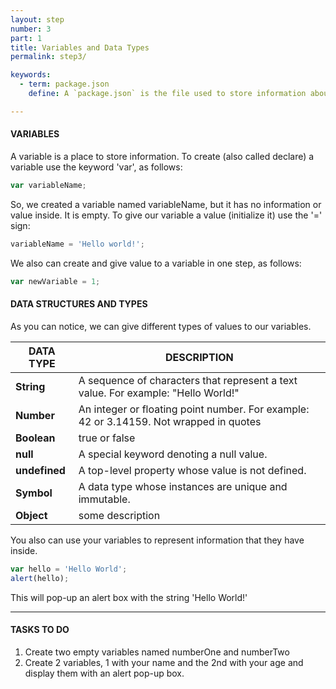```yaml
---
layout: step
number: 3
part: 1
title: Variables and Data Types
permalink: step3/

keywords:
  - term: package.json
    define: A `package.json` is the file used to store information about a Node.js project, such as its name and its dependencies. Read more [here](https://docs.npmjs.com/files/package.json).

---
```


#### VARIABLES

A variable is a place to store information. To create (also called declare) a
variable use the keyword 'var', as follows:

```javascript
var variableName;
```
So, we created a variable named variableName, but it has no information or
value inside. It is empty. To give our variable a value (initialize it)
use the '=' sign:

```javascript
variableName = 'Hello world!';
```

We also can create and give value to a variable in one step, as follows:

```javascript
var newVariable = 1;
```
#### DATA STRUCTURES AND TYPES

As you can notice, we can give different types of values to our variables. 

| DATA TYPE        | DESCRIPTION        |
| -----------------|--------------------|
| **String**       |A sequence of characters that represent a text value. For example:  "Hello World!"|
| **Number**       |An integer or floating point number. For example: 42 or 3.14159. Not wrapped in quotes |
| **Boolean**      |true or false|
| **null**         | A special keyword denoting a null value.  |
| **undefined**    |A top-level property whose value is not defined. |
| **Symbol**       |A data type whose instances are unique and immutable. | 
| **Object**       |some description |



You also can use your variables to represent information that they have inside.

```javascript
var hello = 'Hello World';
alert(hello);
```

This will pop-up an alert box with the string 'Hello World!'

----
#### TASKS TO DO

1. Create two empty variables named numberOne and numberTwo
2. Create 2 variables, 1 with your name and the 2nd with your age and display them with an alert pop-up box.